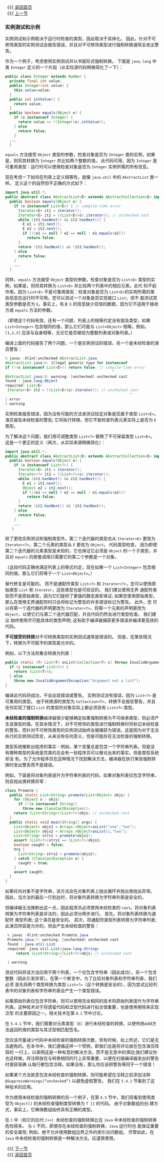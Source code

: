 《《《 [返回首页](../README.md)       <br/>
《《《 [上一节](01_Reifiable_Types.md)

### 实例测试和示例

实例测试和示例取决于运行时检查的类型，因此取决于具体化。 因此，针对不可修饰类型的实例测试会报告错误，并且对不可修饰类型进行强制转换通常会发出警告。

作为一个例子，考虑使用实例测试并以书面形式强制转换。 下面是 `java.lang` 中类 `Integer` 定义的一个片段（从实际源代码稍微简化了一下）：

```java
public class Integer extends Number {
  private final int value;
  public Integer(int value) { 
    this.value=value; 
  }
  public int intValue() { 
    return value; 
  }
  public boolean equals(Object o) {
    if (o instanceof Integer) {
      return value == ((Integer)o).intValue();
    } else 
      return false;
    }
  ...
  }
```

`equals` 方法接受 `Object` 类型的参数，检查对象是否为 `Integer` 类的实例，如果是，则将其转换为 `Integer` 并比较两个整数的值。 此代码可用，因为 
`Integer` 是可重用类型：运行时可以使用检查对象是否为 `Integer` 实例所需的所有信息。

现在考虑一下如何在列表上定义相等性，就像 `java.util` 中的 `AbstractList` 类一样。 定义这个的自然但不正确的方式如下：

```java
import java.util.*;
public abstract class AbstractList<E> extends AbstractCollection<E> implements List<E> {
  public boolean equals(Object o) {
    if (o instanceof List<E>) { // compile-time error
      Iterator<E> it1 = iterator();
      Iterator<E> it2 = ((List<E>)o).iterator(); // unchecked cast
      while (it1.hasNext() && it2.hasNext()) {
        E e1 = it1.next();
        E e2 = it2.next();
        if (!(e1 == null ? e2 == null : e1.equals(e2)))
          return false;
      }
      return !it1.hasNext() && !it2.hasNext();
    } else 
      return false;
    }	   
    ...
  }
```

同样，`equals` 方法接受 `Object` 类型的参数，检查对象是否为 `List<E>` 类型的实例，如果是，则将其转换为 `List<E>` 并比较两个列表中的相应元素。此代
码不起作用，因为 `List<E>` 不是可重用类型：检查对象是否为 `List<E>`的实例所需的某些信息在运行时不可用。您可以测试一个对象是否实现接口 `List`，但不
能测试其类型参数是否为 `E`。事实上，有关 `E` 的信息缺少双倍的数据，因为它不适用于接收方或 `equals` 方法的参数。

（即使这个代码有效，还有一个问题，列表上的相等约定没有提及类型，如果 `List<Integer>` 包含相同的值，那么它们可能与 `List<Object>` 相等。例如，
`[1,2,3]` 应该与自身相等，无论它是否被视为整数列表或对象列表。）

编译上面的代码报告了两个问题，一个是实例测试的错误，另一个是未经检查的演员警告：

```java
% javac -Xlint:unchecked AbstractList.java
AbstractList.java:6: illegal generic type for instanceof
if (!(o instanceof List<E>)) return false; // compile-time error
												 ^
AbstractList.java:8: warning: [unchecked] unchecked cast
found : java.lang.Object
required: List<E>
 Iterator<E> it2 = ((List<E>)o).iterator(); // unchecked cast
														 ^
1 error
1 warning
```

实例检查报告错误，因为没有可能的方法来测试给定对象是否属于类型 `List<E>`。 演员报告未经检查的警告; 它将执行转换，但它不能检查列表元素实际上是否为 
`E` 类型。

为了解决这个问题，我们用可调整类型 `List<?>` 替换了不可保留类型 `List<E>`。 这是一个更正的定义（再次，从实际来源稍微简化）：

```java
import java.util.*;
public abstract class AbstractList<E> extends AbstractCollection<E> implements List<E> {
  public boolean equals(Object o) {
    if (o instanceof List<?>) {
      Iterator<E> it1 = iterator();
      Iterator<?> it2 = ((List<?>)o).iterator();
      while (it1.hasNext() && it2.hasNext()) {
        E e1 = it1.next();
        Object e2 = it2.next();
        if (!(e1 == null ? e2 == null : e1.equals(e2)))
          return false;
      }
      return !it1.hasNext() && !it2.hasNext();
    } else 
      return false;
    }
    ...
   }
```

除了更改实例测试和强制类型外，第二个迭代器的类型也从 `Iterator<E>` 更改为 `Iterator<?>`，第二个元素的类型从 `E` 更改为 `Object`。 代码类型检查，
因为即使第二个迭代器的元素类型是未知的，它也保证它必须是 `Object` 的一个子类型，并且对 `equals` 的嵌套调用只需要它的第二个参数是一个对象。

（这段代码正确地满足列表上的等式约定，现在如果一个 `List<Integer>` 包含相同的值，那么它们将等于一个 `List<Object>`。）

替代修复是可能的。 而不是通配符类型 `List<?>` 和 `Iterator<?>`，您可以使用原始类型 `List` 和 `Iterator`，这些类型也是可验证的。 我们建议使用无界
通配符类型而不是原始类型，因为它们提供了更强的静态类型保证; 如果您使用原始类型，那么在使用无界通配符时只会将标记为警告的许多错误标记为警告。 此外，您
可以将第一个迭代器的声明更改为 `Iterator<?>`，将第一个元素的声明更改为 `Object`，以使它们与第二个迭代器匹配，并且代码仍然会进行类型检查。 我们建议
始终使用尽可能具体的类型声明; 这有助于编译器捕获更多错误并编译更高效的代码。

**不可接受的转换**对不可转换类型的实例测试通常是错误的。 但是，在某些情况下，转换为不可赋予的类型是允许的。

例如，以下方法将集合转换为列表：

```java
public static <T> List<T> asList(Collection<T> c) throws InvalidArgumentException {
  if (c instanceof List<?>) {
    return (List<T>)c;
  } else 
    throw new InvalidArgumentException("Argument not a list");
}
```

编译此代码将成功，不会出现错误或警告。 实例测试没有错误，因为 `List<?>` 是可重用的类型。 由于转换源的类型为 `Collection<T>`，转换不会报告警告，并且
任何实现了接口 `List` 的类型的对象实际上都必须具有 `List<T>` 类型。

**未经检查的强制转换**编译器很少能够确定如果强制转换为不可继承类型，则必须产生该类型的值。在其余情况下，对不可修饰的类型进行强制转换时将标记未经检查
的警告，而针对不可修饰类型的实例测试始终会被捕获为错误。这是因为对于无法执行的实例测试而言，从来没有任何意义，但是可能存在无法检查的强制转换。

类型系统推断出程序的事实 - 例如，某个变量总是包含一个字符串列表。但是没有哪种类型的系统是完美的总会有一些程序员可以推论出来的事实，但是类型系统却没
有。为了允许程序员在这种情况下找到解决方法，编译器在执行某些强制转换时发出警告而不是错误。

例如，下面是将对象列表提升为字符串列表的代码，如果对象列表仅包含字符串，则会抛出类转换异常：

```java
class Promote {
  public static List<String> promote(List<Object> objs) {
    for (Object o : objs)
      if (!(o instanceof String))
        throw new ClassCastException();
    return (List<String>)(List<?>)objs; // unchecked cast
  }
  public static void main(String[] args) {
    List<Object> objs1 = Arrays.<Object>asList("one","two");
    List<Object> objs2 = Arrays.<Object>asList(1,"two");
    List<String> strs1 = promote(objs1);
    assert (List<?>)strs1 == (List<?>)objs1;
    boolean caught = false;
    try {
      List<String> strs2 = promote(objs2);
    } catch (ClassCastException e) { 
      caught = true; 
    }
    assert caught;
  }
}
```

如果任何对象不是字符串，该方法会在对象列表上抛出循环并抛出类抛出异常。 因此，当方法的最后一行到达时，将对象列表转换为字符串列表是安全的。

但编译器无法推断出这一点，因此程序员必须使用未经检查的 `cast`。将对象列表转换为字符串列表是非法的，因此必须分两步进行。 首先，将对象列表转换为通配符
类型列表; 这个演员是安全的。 其次，将通配符类型列表转换为字符串列表; 此演员阵容是允许的，但会产生未经检查的警告：

```java
 % javac -Xlint:unchecked Promote.java
 Promote.java:7: warning: [unchecked] unchecked cast
 found : java.util.List
 required: java.util.List<java.lang.String>
	 return (List<String>)(List<?>)objs; // unchecked cast
						 ^
 1 warning
```

测试代码将该方法应用于两个列表，一个仅包含字符串（因此成功），另一个包含整数（因此引发异常）。在第一个断言中，为了比较对象列表和字符串列表，我们必须
首先将两个类型转换为类型 `List<?>`（这个转换是安全的），因为尝试比较列表中的对象列表和字符串列表会产生一个类型错误。

如果原始列表仅包含字符串，则可以使用完全相同的技术将原始列表提升为字符串列表。这种技术对于将遗留代码和泛型代码进行拟合很重要，也是使用擦除来实现泛型
的主要原因之一。相关技术在第 `8.1` 节中讨论。

在 `5.4.1` 节中，我们需要对元素类型（`E`）进行未经检查的转换，以使传统add方法返回的值的类型与其泛型相匹配签名。

您应该尽量减少代码中未经检查的强制转换次数，但有时候，如上所述，它们是无法避免的。在本书中，我们遵循这样一个惯例，即我们总是将评论放在包含演员阵容的
一行上，以表明这是一种有意的解决方法，而不是无意中的滑动;我们建议你也这样做。将注释放在与转换相同的行上非常重要，以便在扫描编译器发出的警告时很容易确
认每行都包含注释。如果没有，那么你应该把警告等同于一个错误！

如果某个方法故意包含未经检查的强制转换，则可能希望在注释之前添加注释 `@SuppressWarnings(“unchecked”)` 以避免虚假警告。 我们在 `5.4.1` 节看到了这
种技术的应用。

作为使用未经检查的强制转换的另一个例子，在第 `6.5` 节中，我们将看到使用类型为 `Object[]` 的未经检查强制类型转换为 `T []` 的代码。 由于对象数组的创
建方式，事实上，它确保数组始终具有正确的类型。

在 `C` 中（和它的后代 `C++`）未经检查的强制转换比在 `Java` 中未经检查的强制转换危险得多。 与 `C` 不同，即使存在未经检查的强制转换，`Java` 运行时也
能保证重要的安全属性; 例如，绝不允许使用数组边界之外的索引访问数组。 尽管如此，在 `Java` 中未经检查的强制转换是一种解决方法，应谨慎使用。

《《《 [下一节](03_Exception_Handling.md)      <br/>
《《《 [返回首页](../README.md)
